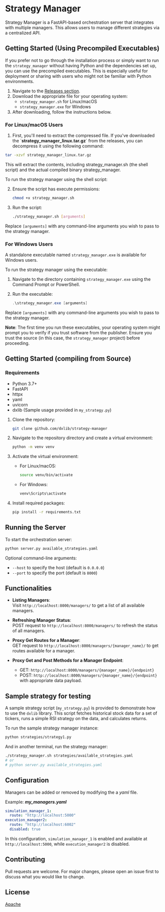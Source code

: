 # Strategy Manager

Strategy Manager is a FastAPI-based orchestration server that integrates with multiple managers. This allows users to manage different strategies via a centralized API.

## Getting Started (Using Precompiled Executables)


If you prefer not to go through the installation process or simply want to run the `strategy_manager` without having Python and the dependencies set up, you can use the precompiled executables. This is especially useful for deployment or sharing with users who might not be familiar with Python environments.

1. Navigate to the [Releases section](https://github.com/delphos-quant/strategy-manager/releases).
2. Download the appropriate file for your operating system:
    - `strategy_manager.sh` for Linux/macOS
    - `strategy_manager.exe` for Windows
3. After downloading, follow the instructions below.

### For Linux/macOS Users

1. First, you'll need to extract the compressed file. If you've downloaded the \`**strategy_manager_linux.tar.gz**\` from the releases, you can decompress it using the following command:

```bash
tar -xzvf strategy_manager_linux.tar.gz
```

This will extract the contents, including strategy_manager.sh (the shell script) and the actual compiled binary strategy_manager.

To run the strategy manager using the shell script:

2. Ensure the script has execute permissions:

    ```bash
    chmod +x strategy_manager.sh
    ```

3. Run the script:

    ```bash
    ./strategy_manager.sh [arguments]
    ```

Replace `[arguments]` with any command-line arguments you wish to pass to the strategy manager.

### For Windows Users

A standalone executable named `strategy_manager.exe` is available for Windows users.

To run the strategy manager using the executable:

1. Navigate to the directory containing `strategy_manager.exe` using the Command Prompt or PowerShell.

2. Run the executable:

    ```powershell
    .\strategy_manager.exe [arguments]
    ```

Replace `[arguments]` with any command-line arguments you wish to pass to the strategy manager.

**Note**: The first time you run these executables, your operating system might prompt you to verify if you trust software from the publisher. Ensure you trust the source (in this case, the `strategy_manager` project) before proceeding.


## Getting Started (compiling from Source)

### Requirements

- Python 3.7+
- FastAPI
- httpx
- yaml
- uvicorn
- dxlib (Sample usage provided in `my_strategy.py`)

1. Clone the repository:
   ```bash
   git clone github.com/dxlib/strategy-manager
   ```

2. Navigate to the repository directory and create a virtual environment:
   ```bash
   python -m venv venv
   ```

3. Activate the virtual environment:
   - For Linux/macOS:
     ```bash
     source venv/bin/activate
     ```
   - For Windows:
     ```bash
     venv\Scripts\activate
     ```

4. Install required packages:
   ```bash
   pip install -r requirements.txt
   ```

## Running the Server

To start the orchestration server:

```bash
python server.py available_strategies.yaml
```

Optional command-line arguments:
- `--host` to specify the host (default is `0.0.0.0`)
- `--port` to specify the port (default is `8000`)

## Functionalities

- **Listing Managers**:  
   Visit `http://localhost:8000/managers/` to get a list of all available managers.

- **Refreshing Manager Status**:  
   POST request to `http://localhost:8000/managers/` to refresh the status of all managers.

- **Proxy Get Routes for a Manager**:  
   GET request to `http://localhost:8000/managers/{manager_name}/` to get routes available for a manager.

- **Proxy Get and Post Methods for a Manager Endpoint**:  
   - GET: `http://localhost:8000/managers/{manager_name}/{endpoint}`
   - POST: `http://localhost:8000/managers/{manager_name}/{endpoint}` with appropriate data payload.

## Sample strategy for testing

A sample strategy script (`my_strategy.py`) is provided to demonstrate how to use the `dxlib` library. This script fetches historical stock data for a set of tickers, runs a simple RSI strategy on the data, and calculates returns.

To run the sample strategy manager instance:
```bash
python strategies/strategy1.py
```

And in another terminal, run the strategy manager:
```bash
./strategy_manager.sh strategies/available_strategies.yaml
# or
# python server.py available_strategies.yaml
```

## Configuration

Managers can be added or removed by modifying the a _yaml_ file.

Example:
_**my_managers.yaml**_
```yaml
simulation_manager_1:
  route: "http://localhost:5000"
execution_manager2:
  route: "http://localhost:6002"
  disabled: true
```

In this configuration, `simulation_manager_1` is enabled and available at `http://localhost:5000`, while `execution_manager2` is disabled.

## Contributing

Pull requests are welcome. For major changes, please open an issue first to discuss what you would like to change.

## License

[Apache](https://www.apache.org/licenses/LICENSE-2.0)
